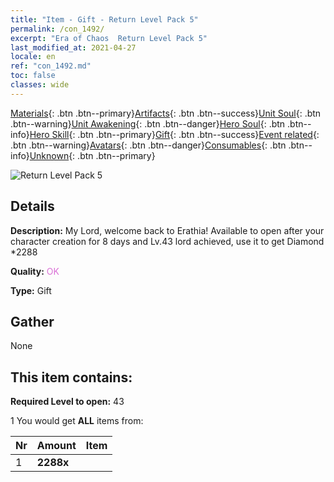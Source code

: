 ```yaml
---
title: "Item - Gift - Return Level Pack 5"
permalink: /con_1492/
excerpt: "Era of Chaos  Return Level Pack 5"
last_modified_at: 2021-04-27
locale: en
ref: "con_1492.md"
toc: false
classes: wide
---
```

 [Materials](/Items/){: .btn .btn--primary}[Artifacts](/Items/Artifacts/){: .btn .btn--success}[Unit Soul](/Items/UnitSoul/){: .btn .btn--warning}[Unit Awakening](/Items/UnitAwakening/){: .btn .btn--danger}[Hero Soul](/Items/HeroSoul/){: .btn .btn--info}[Hero Skill](/Items/HeroSkill/){: .btn .btn--primary}[Gift](/Items/Gift/){: .btn .btn--success}[Event related](/Items/Events/){: .btn .btn--warning}[Avatars](/Items/Avatars/){: .btn .btn--danger}[Consumables](/Items/Consumables/){: .btn .btn--info}[Unknown](/Items/Unknown/){: .btn .btn--primary}

 ![Return Level Pack 5](/images/t/i_907102.png)

## Details
 **Description:** My Lord, welcome back to Erathia! Available to open after your character creation for 8 days and Lv.43 lord achieved, use it to get Diamond *2288

 **Quality:** <span style="color: #DA70D6">OK</span>

 **Type:** Gift

## Gather

  None

## This item contains:

 **Required Level to open:** 43

 1 You would get **ALL** items  from:

  | Nr | Amount |     Item    |
  |:---|:-------|:------------|
  | 1 |  **2288x** | <i class="fas fa-gem"/> |  | 
